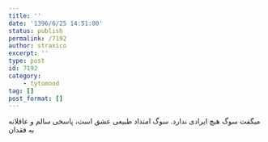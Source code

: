 ```yaml
---
title: ''
date: '1396/6/25 14:51:00'
status: publish
permalink: /7192
author: straxico
excerpt: ''
type: post
id: 7192
category:
    - tytomood
tag: []
post_format: []
---
```

میگفت سوگ هیچ ایرادی ندارد. سوگ امتداد طبیعی عشق است، پاسخی سالم و عاقلانه به فقدان